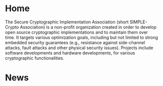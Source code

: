 # Home

The Secure Cryptographic Implementation Association (short SIMPLE-Crypto Association) is a non-profit organization created in order 
to develop open source cryptographic implementations and to maintain them over time. It targets various
optimization goals, including but not limited to strong embedded security guarantees (e.g., resistance against side-channel attacks, fault attacks 
and other physical security issues). Projects include software developments and hardware developments, for various cryptographic functionalities.

# News